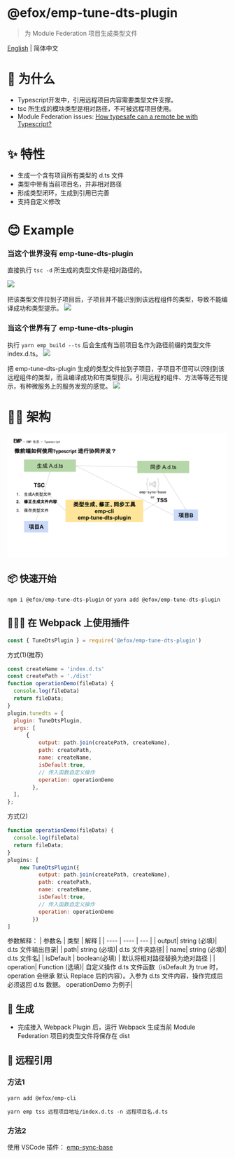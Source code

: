 # @efox/emp-tune-dts-plugin

> 为 Module Federation 项目生成类型文件

[English](./README.md) | 简体中文

# 🧐 为什么
+ Typescript开发中，引用远程项目内容需要类型文件支撑。
+ tsc 所生成的模块类型是相对路径，不可被远程项目使用。
+ Module Federation issues: [How typesafe can a remote be with Typescript?](https://github.com/module-federation/module-federation-examples/issues/20)

# ✨ 特性
+ 生成一个含有项目所有类型的 d.ts 文件
+ 类型中带有当前项目名，并非相对路径
+ 形成类型闭环，生成到引用已完善
+ 支持自定义修改

# 😊 Example
### 当这个世界没有 emp-tune-dts-plugin 
直接执行 `tsc -d` 所生成的类型文件是相对路径的。

![](https://p6-juejin.byteimg.com/tos-cn-i-k3u1fbpfcp/ff161ef48a5a45ad842451366cbc893f~tplv-k3u1fbpfcp-watermark.image)

把该类型文件拉到子项目后，子项目并不能识别到该远程组件的类型，导致不能编译成功和类型提示。
![](https://p6-juejin.byteimg.com/tos-cn-i-k3u1fbpfcp/b3f1c89a91014d95a7521f9c3ab76d50~tplv-k3u1fbpfcp-watermark.image)

### 当这个世界有了 emp-tune-dts-plugin 
执行 `yarn emp build --ts` 后会生成有当前项目名作为路径前缀的类型文件 index.d.ts。
![](https://p9-juejin.byteimg.com/tos-cn-i-k3u1fbpfcp/1b2c4bf7e4fc484294b58ebaf78ef253~tplv-k3u1fbpfcp-watermark.image)

把 emp-tune-dts-plugin  生成的类型文件拉到子项目，子项目不但可以识别到该远程组件的类型，而且编译成功和有类型提示。引用远程的组件、方法等等还有提示，有种微服务上的服务发现的感觉。
![](https://p9-juejin.byteimg.com/tos-cn-i-k3u1fbpfcp/fd0fb9b259ec47c8b709baf4beb2a91f~tplv-k3u1fbpfcp-watermark.image)


# 👨‍🔧 架构
![Architecture](./img/architecture-zh.png)

## 📦 快速开始

`npm i @efox/emp-tune-dts-plugin` or `yarn add @efox/emp-tune-dts-plugin`

## 👨🏻‍💻 在 Webpack 上使用插件

```js
const { TuneDtsPlugin } = require('@efox/emp-tune-dts-plugin')
```

方式(1)(推荐)

```js
const createName = 'index.d.ts'
const createPath = './dist'
function operationDemo(fileData) {
  console.log(fileData)
  return fileData;
}
plugin.tunedts = {
  plugin: TuneDtsPlugin,
  args: [
      {
          output: path.join(createPath, createName),
          path: createPath,
          name: createName,
          isDefault:true,
          // 传入函数自定义操作
          operation: operationDemo
        },
  ],
};
```

方式(2)

```js
function operationDemo(fileData) {
  console.log(fileData)
  return fileData;
}
plugins: [
    new TuneDtsPlugin({
          output: path.join(createPath, createName),
          path: createPath,
          name: createName,
          isDefault:true,
          // 传入函数自定义操作
          operation: operationDemo
        })
]
```

参数解释：
| 参数名 | 类型 | 解释 |
| ---- | ---- | --- |
| output| string (必填)| d.ts 文件输出目录|
| path| string (必填)| d.ts 文件夹路径|
| name| string (必填)| d.ts 文件名|
| isDefault | boolean(必填) | 默认将相对路径替换为绝对路径 |
| operation| Function (选填)| 自定义操作 d.ts 文件函数（isDefault 为 true 时，operation 会继承 默认 Replace 后的内容）。入参为 d.ts 文件内容，操作完成后必须返回 d.ts 数据。 operationDemo 为例子|

## 💪 生成

+ 完成接入 Webpack Plugin 后，运行 Webpack 生成当前 Module Federation 项目的类型文件将保存在 dist

## 🔗 远程引用
### 方法1
`yarn add @efox/emp-cli`

`yarn emp tss 远程项目地址/index.d.ts -n 远程项目名.d.ts `

### 方法2
使用 VSCode 插件： [emp-sync-base](https://marketplace.visualstudio.com/items?itemName=Benny.emp-sync-base)
